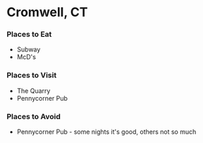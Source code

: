 # Cromwell, CT

### Places to Eat
- Subway
- McD's

### Places to Visit
- The Quarry
- Pennycorner Pub

### Places to Avoid
- Pennycorner Pub - some nights it's good, others not so much
